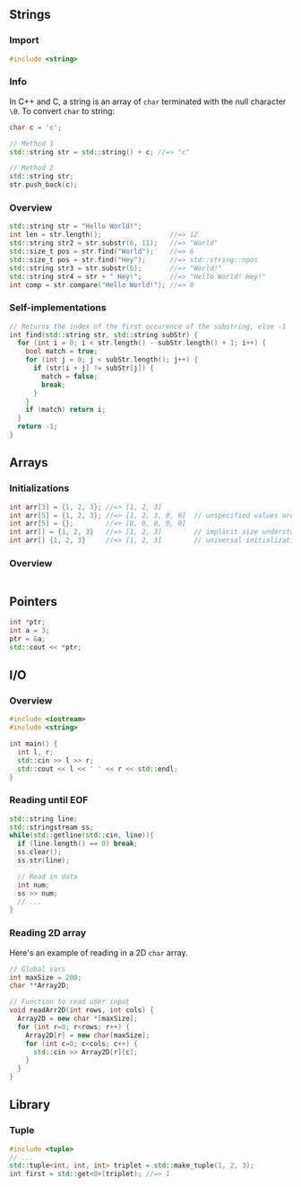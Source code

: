 ## Strings
### Import
```cpp
#include <string>
````

### Info
In C++ and C, a string is an array of `char` terminated with the null character `\0`.
To convert `char` to string:
```cpp
char c = 'c';

// Method 1
std::string str = std::string() + c; //=> "c"

// Method 2
std::string str;
str.push_back(c);
```

### Overview
```cpp
std::string str = "Hello World!";
int len = str.length();                 //=> 12
std::string str2 = str.substr(6, 11);   //=> "World"
std::size_t pos = str.find("World");    //=> 6
std::size_t pos = str.find("Hey");      //=> std::string::npos
std::string str3 = str.substr(6);       //=> "World!"
std::string str4 = str + " Hey!";       //=> "Hello World! Hey!"
int comp = str.compare("Hello World!"); //=> 0
```

### Self-implementations
```cpp
// Returns the index of the first occurence of the substring, else -1
int find(std::string str, std::string subStr) {
  for (int i = 0; i < str.length() - subStr.length() + 1; i++) {
    bool match = true;
    for (int j = 0; j < subStr.length(); j++) {
      if (str[i + j] != subStr[j]) {
        match = false;
        break;
      }
    }
    if (match) return i;
  }
  return -1;
}
```

## Arrays
### Initializations
```cpp
int arr[3] = {1, 2, 3}; //=> [1, 2, 3]
int arr[5] = {1, 2, 3}; //=> [1, 2, 3, 0, 0]  // unspecified values are assigned default values
int arr[5] = {};        //=> [0, 0, 0, 0, 0]
int arr[] = {1, 2, 3}   //=> [1, 2, 3]        // implicit size understood by compiler
int arr[] {1, 2, 3}     //=> [1, 2, 3]        // universal initialization
```

### Overview
```cpp
```

## Pointers
```cpp
int *ptr;
int a = 3;
ptr = &a;
std::cout << *ptr;
```

## I/O
### Overview
```cpp
#include <iostream>
#include <string>

int main() {
  int l, r;
  std::cin >> l >> r;
  std::cout << l << ' ' << r << std::endl;
}
```

### Reading until EOF
```cpp
std::string line; 
std::stringstream ss;
while(std::getline(std::cin, line)){
  if (line.length() == 0) break;
  ss.clear();
  ss.str(line);

  // Read in data
  int num;
  ss >> num;
  // ...
}
```

### Reading 2D array
Here's an example of reading in a 2D `char` array.
```cpp
// Global vars
int maxSize = 200;
char **Array2D;

// Function to read user input
void readArr2D(int rows, int cols) {
  Array2D = new char *[maxSize];
  for (int r=0; r<rows; r++) {
    Array2D[r] = new char[maxSize];
    for (int c=0; c<cols; c++) {
      std::cin >> Array2D[r][c];
    }
  }
}
```

## Library
### Tuple
```cpp
#include <tuple>
// ...
std::tuple<int, int, int> triplet = std::make_tuple(1, 2, 3);
int first = std::get<0>(triplet); //=> 1
```
